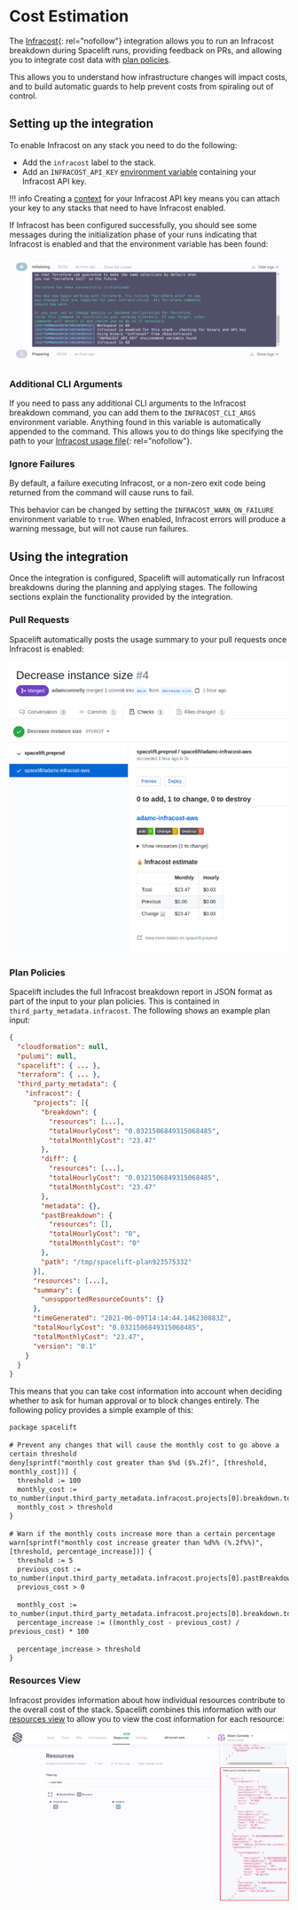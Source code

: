 # Cost Estimation

The [Infracost](https://www.infracost.io){: rel="nofollow"} integration allows you to run an Infracost breakdown during Spacelift runs, providing feedback on PRs, and allowing you to integrate cost data with [plan policies](../../concepts/policy/terraform-plan-policy.md).

This allows you to understand how infrastructure changes will impact costs, and to build automatic guards to help prevent costs from spiraling out of control.

## Setting up the integration

To enable Infracost on any stack you need to do the following:

- Add the `infracost` label to the stack.
- Add an `INFRACOST_API_KEY` [environment variable](../../concepts/configuration/environment.md) containing your Infracost API key.

!!! info
    Creating a [context](../../concepts/configuration/context.md) for your Infracost API key means you can attach your key to any stacks that need to have Infracost enabled.

If Infracost has been configured successfully, you should see some messages during the initialization phase of your runs indicating that Infracost is enabled and that the environment variable has been found:

![](../../assets/screenshots/1-initialized.png)

### Additional CLI Arguments

If you need to pass any additional CLI arguments to the Infracost breakdown command, you can add them to the `INFRACOST_CLI_ARGS` environment variable. Anything found in this variable is automatically appended to the command. This allows you to do things like specifying the path to your [Infracost usage file](https://www.infracost.io/docs/usage_based_resources#infracost-usage-file){: rel="nofollow"}.

### Ignore Failures

By default, a failure executing Infracost, or a non-zero exit code being returned from the command will cause runs to fail.

This behavior can be changed by setting the `INFRACOST_WARN_ON_FAILURE` environment variable to `true`. When enabled, Infracost errors will produce a warning message, but will not cause run failures.

## Using the integration

Once the integration is configured, Spacelift will automatically run Infracost breakdowns during the planning and applying stages. The following sections explain the functionality provided by the integration.

### Pull Requests

Spacelift automatically posts the usage summary to your pull requests once Infracost is enabled:

![](../../assets/screenshots/2-infracost-pr.png)

### Plan Policies

Spacelift includes the full Infracost breakdown report in JSON format as part of the input to your plan policies. This is contained in `third_party_metadata.infracost`. The following shows an example plan input:

```json
{
  "cloudformation": null,
  "pulumi": null,
  "spacelift": { ... },
  "terraform": { ... },
  "third_party_metadata": {
    "infracost": {
      "projects": [{
        "breakdown": {
          "resources": [...],
          "totalHourlyCost": "0.0321506849315068485",
          "totalMonthlyCost": "23.47"
        },
        "diff": {
          "resources": [...],
          "totalHourlyCost": "0.0321506849315068485",
          "totalMonthlyCost": "23.47"
        },
        "metadata": {},
        "pastBreakdown": {
          "resources": [],
          "totalHourlyCost": "0",
          "totalMonthlyCost": "0"
        },
        "path": "/tmp/spacelift-plan923575332"
      }],
      "resources": [...],
      "summary": {
        "unsupportedResourceCounts": {}
      },
      "timeGenerated": "2021-06-09T14:14:44.146230883Z",
      "totalHourlyCost": "0.0321506849315068485",
      "totalMonthlyCost": "23.47",
      "version": "0.1"
    }
  }
}
```

This means that you can take cost information into account when deciding whether to ask for human approval or to block changes entirely. The following policy provides a simple example of this:

```opa
package spacelift

# Prevent any changes that will cause the monthly cost to go above a certain threshold
deny[sprintf("monthly cost greater than $%d ($%.2f)", [threshold, monthly_cost])] {
  threshold := 100
  monthly_cost := to_number(input.third_party_metadata.infracost.projects[0].breakdown.totalMonthlyCost)
  monthly_cost > threshold
}

# Warn if the monthly costs increase more than a certain percentage
warn[sprintf("monthly cost increase greater than %d%% (%.2f%%)", [threshold, percentage_increase])] {
  threshold := 5
  previous_cost := to_number(input.third_party_metadata.infracost.projects[0].pastBreakdown.totalMonthlyCost)
  previous_cost > 0

  monthly_cost := to_number(input.third_party_metadata.infracost.projects[0].breakdown.totalMonthlyCost)
  percentage_increase := ((monthly_cost - previous_cost) / previous_cost) * 100

  percentage_increase > threshold
}
```

### Resources View

Infracost provides information about how individual resources contribute to the overall cost of the stack. Spacelift combines this information with our [resources view](../../concepts/resources.md) to allow you to view the cost information for each resource:

![](../../assets/screenshots/3-resources-view.png)
